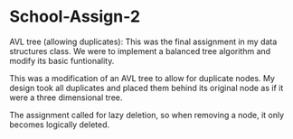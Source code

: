 # School-Assign-2
AVL tree (allowing duplicates):
This was the final assignment in my data structures class.
We were to implement a balanced tree algorithm and modify its basic funtionality.

This was a modification of an AVL tree to allow for duplicate nodes.
My design took all duplicates and placed them behind its original node as if it were a three dimensional tree. 

The assignment called for lazy deletion, so when removing a node, it only becomes logically deleted.
